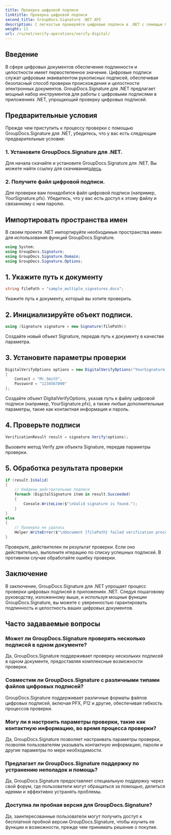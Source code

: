 ```yaml
---
title: Проверка цифровой подписи
linktitle: Проверка цифровой подписи
second_title: GroupDocs.Signature .NET API
description: С легкостью проверяйте цифровые подписи в .NET с помощью GroupDocs.Signature. Обеспечьте подлинность и целостность документа без особых усилий.
weight: 11
url: /ru/net/verify-operations/verify-digital/
---
```

## Введение
В сфере цифровых документов обеспечение подлинности и целостности имеет первостепенное значение. Цифровые подписи служат цифровым эквивалентом рукописных подписей, обеспечивая безопасный способ проверки происхождения и целостности электронных документов. GroupDocs.Signature для .NET предлагает мощный набор инструментов для работы с цифровыми подписями в приложениях .NET, упрощающий проверку цифровых подписей.
## Предварительные условия
Прежде чем приступить к процессу проверки с помощью GroupDocs.Signature для .NET, убедитесь, что у вас есть следующие предварительные условия:
### 1. Установите GroupDocs.Signature для .NET.
 Для начала скачайте и установите GroupDocs.Signature для .NET. Вы можете найти ссылку для скачивания[здесь](https://releases.groupdocs.com/signature/net/).
### 2. Получите файл цифровой подписи.
Для проверки вам понадобится файл цифровой подписи (например, YourSignature.pfx). Убедитесь, что у вас есть доступ к этому файлу и связанному с ним паролю.

## Импортировать пространства имен
В своем проекте .NET импортируйте необходимые пространства имен для использования функций GroupDocs.Signature.

```csharp
using System;
using GroupDocs.Signature;
using GroupDocs.Signature.Domain;
using GroupDocs.Signature.Options;
```
## 1. Укажите путь к документу
```csharp
string filePath = "sample_multiple_signatures.docx";
```
Укажите путь к документу, который вы хотите проверить.
## 2. Инициализируйте объект подписи.
```csharp
using (Signature signature = new Signature(filePath))
```
Создайте новый объект Signature, передав путь к документу в качестве параметра.
## 3. Установите параметры проверки
```csharp
DigitalVerifyOptions options = new DigitalVerifyOptions("YourSignature.pfx")
{
    Contact = "Mr.Smith",
    Password = "1234567890"
};
```
Создайте объект DigitalVerifyOptions, указав путь к файлу цифровой подписи (например, YourSignature.pfx), а также любые дополнительные параметры, такие как контактная информация и пароль.
## 4. Проверьте подписи
```csharp
VerificationResult result = signature.Verify(options);
```
Вызовите метод Verify для объекта Signature, передав параметры проверки.
## 5. Обработка результата проверки
```csharp
if (result.IsValid)
{
    // Найдены действительные подписи
    foreach (DigitalSignature item in result.Succeeded)
    {
        Console.WriteLine($"\nValid signature is found.");
    }
}
else
{
    // Проверка не удалась
    Helper.WriteError($"\nDocument {filePath} failed verification process.");
}
```
Проверьте, действителен ли результат проверки. Если оно действительно, выполните итерацию по списку успешных подписей. В противном случае обработайте ошибку проверки.

## Заключение
В заключение, GroupDocs.Signature для .NET упрощает процесс проверки цифровых подписей в приложениях .NET. Следуя пошаговому руководству, изложенному выше, и используя мощные функции GroupDocs.Signature, вы можете с уверенностью гарантировать подлинность и целостность ваших цифровых документов.
## Часто задаваемые вопросы
### Может ли GroupDocs.Signature проверять несколько подписей в одном документе?
Да, GroupDocs.Signature поддерживает проверку нескольких подписей в одном документе, предоставляя комплексные возможности проверки.
### Совместим ли GroupDocs.Signature с различными типами файлов цифровых подписей?
GroupDocs.Signature поддерживает различные форматы файлов цифровых подписей, включая PFX, P12 и другие, обеспечивая гибкость процессов проверки.
### Могу ли я настроить параметры проверки, такие как контактную информацию, во время процесса проверки?
Да, GroupDocs.Signature позволяет настраивать параметры проверки, позволяя пользователям указывать контактную информацию, пароли и другие параметры по мере необходимости.
### Предлагает ли GroupDocs.Signature поддержку по устранению неполадок и помощь?
Да, GroupDocs.Signature предоставляет специальную поддержку через свой форум, где пользователи могут обращаться за помощью, делиться идеями и эффективно устранять проблемы.
### Доступна ли пробная версия для GroupDocs.Signature?
Да, заинтересованные пользователи могут получить доступ к бесплатной пробной версии GroupDocs.Signature, чтобы изучить ее функции и возможности, прежде чем принимать решение о покупке.